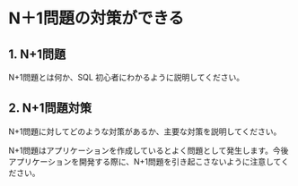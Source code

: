 # N＋1問題の対策ができる

## 1. N+1問題

N+1問題とは何か、SQL 初心者にわかるように説明してください。

## 2. N+1問題対策

N+1問題に対してどのような対策があるか、主要な対策を説明してください。

N+1問題はアプリケーションを作成しているとよく問題として発生します。今後アプリケーションを開発する際に、N+1問題を引き起こさないように注意してください。
